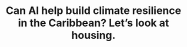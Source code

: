 ---
layout: page
title: Can AI help build climate resilience in the Caribbean? Let’s look at housing.
description: Capture housing data with AI and Earth Observation for disaster risk reduction and recovery.
img: assets/img/project_preview/project-07.png
redirect: https://blogs.worldbank.org/sustainablecities/can-ai-help-build-climate-resilience-caribbean-lets-look-housing
importance: 1
category: machine-learning
github: https://github.com/GFDRR/caribbean-rooftop-classification
---